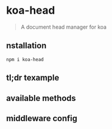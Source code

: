 # koa-head
> A document head manager for koa

## nstallation
`npm i koa-head`

## tl;dr texample

## available methods

## middleware config
